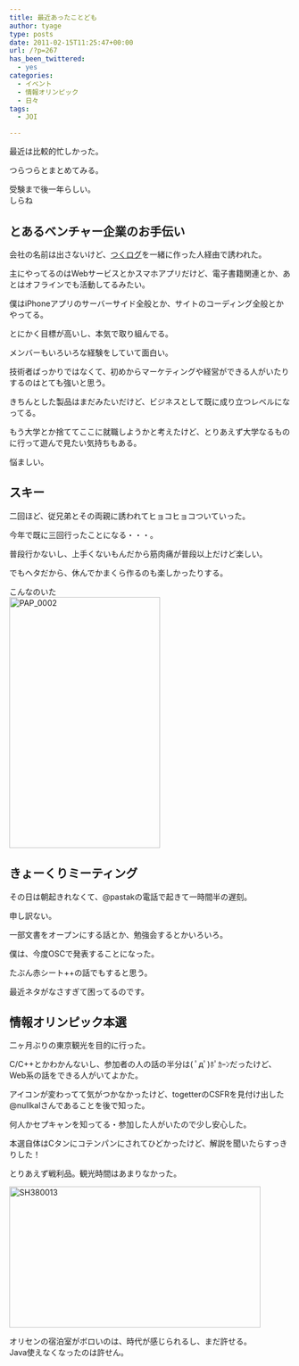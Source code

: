 ```yaml
---
title: 最近あったことども
author: tyage
type: posts
date: 2011-02-15T11:25:47+00:00
url: /?p=267
has_been_twittered:
  - yes
categories:
  - イベント
  - 情報オリンピック
  - 日々
tags:
  - JOI

---
```

<p>最近は比較的忙しかった。</p>
<p>つらつらとまとめてみる。</p>
<p>受験まで後一年らしい。<br />
しらね</p>
<p><!--more--></p>
<h2>とあるベンチャー企業のお手伝い</h2>
<p>会社の名前は出さないけど、<a href='http://tsukulog.info/'>つくログ</a>を一緒に作った人経由で誘われた。</p>
<p>主にやってるのはWebサービスとかスマホアプリだけど、電子書籍関連とか、あとはオフラインでも活動してるみたい。</p>
<p>僕はiPhoneアプリのサーバーサイド全般とか、サイトのコーディング全般とかやってる。</p>
<p>とにかく目標が高いし、本気で取り組んでる。</p>
<p>メンバーもいろいろな経験をしていて面白い。</p>
<p>技術者ばっかりではなくて、初めからマーケティングや経営ができる人がいたりするのはとても強いと思う。</p>
<p>きちんとした製品はまだみたいだけど、ビジネスとして既に成り立つレベルになってる。</p>
<p>もう大学とか捨ててここに就職しようかと考えたけど、とりあえず大学なるものに行って遊んで見たい気持ちもある。</p>
<p>悩ましい。</p>
<h2>スキー</h2>
<p>二回ほど、従兄弟とその両親に誘われてヒョコヒョコついていった。</p>
<p>今年で既に三回行ったことになる・・・。</p>
<p>普段行かないし、上手くないもんだから筋肉痛が普段以上だけど楽しい。</p>
<p>でもヘタだから、休んでかまくら作るのも楽しかったりする。</p>
<p>こんなのいた<br />
<a href="http://photozou.jp/photo/show/265673/66921550"><img src="http://art34.photozou.jp/pub/673/265673/photo/66921550.jpg" alt="PAP_0002" width="270" height="450" style="border:0" /></a></p>
<h2>きょーくりミーティング</h2>
<p>その日は朝起きれなくて、@pastakの電話で起きて一時間半の遅刻。</p>
<p>申し訳ない。</p>
<p>一部文書をオープンにする話とか、勉強会するとかいろいろ。</p>
<p>僕は、今度OSCで発表することになった。</p>
<p>たぶん赤シート++の話でもすると思う。</p>
<p>最近ネタがなさすぎて困ってるのです。</p>
<h2>情報オリンピック本選</h2>
<p>二ヶ月ぶりの東京観光を目的に行った。</p>
<p>C/C++とかわかんないし、参加者の人の話の半分は( ﾟдﾟ)ﾎﾟｶｰﾝだったけど、Web系の話をできる人がいてよかた。</p>
<p>アイコンが変わってて気がつかなかったけど、togetterのCSFRを見付け出した@nullkalさんであることを後で知った。</p>
<p>何人かセプキャンを知ってる・参加した人がいたので少し安心した。</p>
<p>本選自体はCタンにコテンパンにされてひどかったけど、解説を聞いたらすっきりした！</p>
<p>とりあえず戦利品。観光時間はあまりなかった。</p>
<p><a href="http://photozou.jp/photo/show/265673/67843927"><img src="http://art18.photozou.jp/pub/673/265673/photo/67843927.jpg" alt="SH380013" width="450" height="253" style="border:0" /></a></p>
<p>オリセンの宿泊室がボロいのは、時代が感じられるし、まだ許せる。<br />
Java使えなくなったのは許せん。</p>
